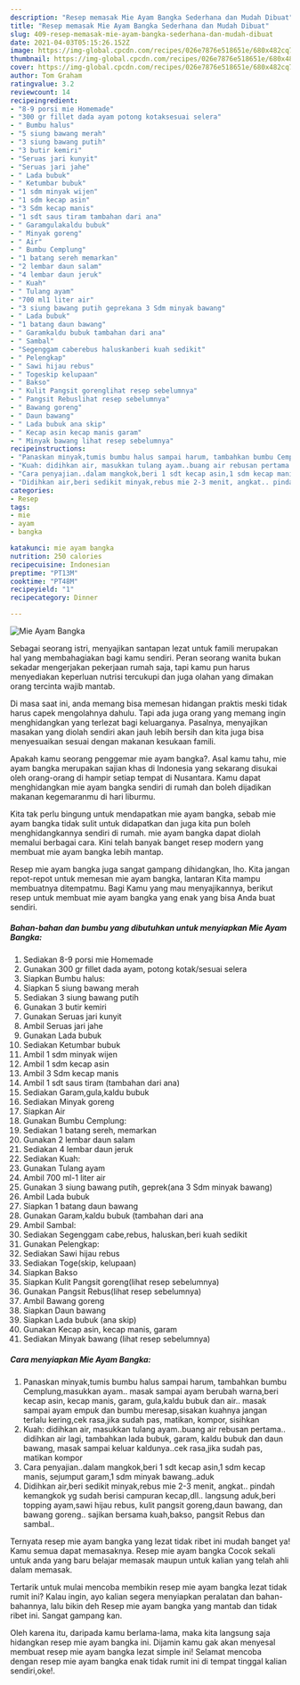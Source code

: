 ```yaml
---
description: "Resep memasak Mie Ayam Bangka Sederhana dan Mudah Dibuat"
title: "Resep memasak Mie Ayam Bangka Sederhana dan Mudah Dibuat"
slug: 409-resep-memasak-mie-ayam-bangka-sederhana-dan-mudah-dibuat
date: 2021-04-03T05:15:26.152Z
image: https://img-global.cpcdn.com/recipes/026e7876e518651e/680x482cq70/mie-ayam-bangka-foto-resep-utama.jpg
thumbnail: https://img-global.cpcdn.com/recipes/026e7876e518651e/680x482cq70/mie-ayam-bangka-foto-resep-utama.jpg
cover: https://img-global.cpcdn.com/recipes/026e7876e518651e/680x482cq70/mie-ayam-bangka-foto-resep-utama.jpg
author: Tom Graham
ratingvalue: 3.2
reviewcount: 14
recipeingredient:
- "8-9 porsi mie Homemade"
- "300 gr fillet dada ayam potong kotaksesuai selera"
- " Bumbu halus"
- "5 siung bawang merah"
- "3 siung bawang putih"
- "3 butir kemiri"
- "Seruas jari kunyit"
- "Seruas jari jahe"
- " Lada bubuk"
- " Ketumbar bubuk"
- "1 sdm minyak wijen"
- "1 sdm kecap asin"
- "3 Sdm kecap manis"
- "1 sdt saus tiram tambahan dari ana"
- " Garamgulakaldu bubuk"
- " Minyak goreng"
- " Air"
- " Bumbu Cemplung"
- "1 batang sereh memarkan"
- "2 lembar daun salam"
- "4 lembar daun jeruk"
- " Kuah"
- " Tulang ayam"
- "700 ml1 liter air"
- "3 siung bawang putih geprekana 3 Sdm minyak bawang"
- " Lada bubuk"
- "1 batang daun bawang"
- " Garamkaldu bubuk tambahan dari ana"
- " Sambal"
- "Segenggam caberebus haluskanberi kuah sedikit"
- " Pelengkap"
- " Sawi hijau rebus"
- " Togeskip kelupaan"
- " Bakso"
- " Kulit Pangsit gorenglihat resep sebelumnya"
- " Pangsit Rebuslihat resep sebelumnya"
- " Bawang goreng"
- " Daun bawang"
- " Lada bubuk ana skip"
- " Kecap asin kecap manis garam"
- " Minyak bawang lihat resep sebelumnya"
recipeinstructions:
- "Panaskan minyak,tumis bumbu halus sampai harum, tambahkan bumbu Cemplung,masukkan ayam.. masak sampai ayam berubah warna,beri kecap asin, kecap manis, garam, gula,kaldu bubuk dan air.. masak sampai ayam empuk dan bumbu meresap,sisakan kuahnya jangan terlalu kering,cek rasa,jika sudah pas, matikan, kompor, sisihkan"
- "Kuah: didihkan air, masukkan tulang ayam..buang air rebusan pertama.. didihkan air lagi, tambahkan lada bubuk, garam, kaldu bubuk dan daun bawang, masak sampai keluar kaldunya..cek rasa,jika sudah pas, matikan kompor"
- "Cara penyajian..dalam mangkok,beri 1 sdt kecap asin,1 sdm kecap manis, sejumput garam,1 sdm minyak bawang..aduk"
- "Didihkan air,beri sedikit minyak,rebus mie 2-3 menit, angkat.. pindah kemangkok yg sudah berisi campuran kecap,dll.. langsung aduk,beri topping ayam,sawi hijau rebus, kulit pangsit goreng,daun bawang, dan bawang goreng.. sajikan bersama kuah,bakso, pangsit Rebus dan sambal.."
categories:
- Resep
tags:
- mie
- ayam
- bangka

katakunci: mie ayam bangka 
nutrition: 250 calories
recipecuisine: Indonesian
preptime: "PT13M"
cooktime: "PT48M"
recipeyield: "1"
recipecategory: Dinner

---
```



![Mie Ayam Bangka](https://img-global.cpcdn.com/recipes/026e7876e518651e/680x482cq70/mie-ayam-bangka-foto-resep-utama.jpg)

Sebagai seorang istri, menyajikan santapan lezat untuk famili merupakan hal yang membahagiakan bagi kamu sendiri. Peran seorang  wanita bukan sekadar mengerjakan pekerjaan rumah saja, tapi kamu pun harus menyediakan keperluan nutrisi tercukupi dan juga olahan yang dimakan orang tercinta wajib mantab.

Di masa  saat ini, anda memang bisa memesan hidangan praktis meski tidak harus capek mengolahnya dahulu. Tapi ada juga orang yang memang ingin menghidangkan yang terlezat bagi keluarganya. Pasalnya, menyajikan masakan yang diolah sendiri akan jauh lebih bersih dan kita juga bisa menyesuaikan sesuai dengan makanan kesukaan famili. 



Apakah kamu seorang penggemar mie ayam bangka?. Asal kamu tahu, mie ayam bangka merupakan sajian khas di Indonesia yang sekarang disukai oleh orang-orang di hampir setiap tempat di Nusantara. Kamu dapat menghidangkan mie ayam bangka sendiri di rumah dan boleh dijadikan makanan kegemaranmu di hari liburmu.

Kita tak perlu bingung untuk mendapatkan mie ayam bangka, sebab mie ayam bangka tidak sulit untuk didapatkan dan juga kita pun boleh menghidangkannya sendiri di rumah. mie ayam bangka dapat diolah memalui berbagai cara. Kini telah banyak banget resep modern yang membuat mie ayam bangka lebih mantap.

Resep mie ayam bangka juga sangat gampang dihidangkan, lho. Kita jangan repot-repot untuk memesan mie ayam bangka, lantaran Kita mampu membuatnya ditempatmu. Bagi Kamu yang mau menyajikannya, berikut resep untuk membuat mie ayam bangka yang enak yang bisa Anda buat sendiri.

<!--inarticleads1-->

##### Bahan-bahan dan bumbu yang dibutuhkan untuk menyiapkan Mie Ayam Bangka:

1. Sediakan 8-9 porsi mie Homemade
1. Gunakan 300 gr fillet dada ayam, potong kotak/sesuai selera
1. Siapkan  Bumbu halus:
1. Siapkan 5 siung bawang merah
1. Sediakan 3 siung bawang putih
1. Gunakan 3 butir kemiri
1. Gunakan Seruas jari kunyit
1. Ambil Seruas jari jahe
1. Gunakan  Lada bubuk
1. Sediakan  Ketumbar bubuk
1. Ambil 1 sdm minyak wijen
1. Ambil 1 sdm kecap asin
1. Ambil 3 Sdm kecap manis
1. Ambil 1 sdt saus tiram (tambahan dari ana)
1. Sediakan  Garam,gula,kaldu bubuk
1. Sediakan  Minyak goreng
1. Siapkan  Air
1. Gunakan  Bumbu Cemplung:
1. Sediakan 1 batang sereh, memarkan
1. Gunakan 2 lembar daun salam
1. Sediakan 4 lembar daun jeruk
1. Sediakan  Kuah:
1. Gunakan  Tulang ayam
1. Ambil 700 ml-1 liter air
1. Gunakan 3 siung bawang putih, geprek(ana 3 Sdm minyak bawang)
1. Ambil  Lada bubuk
1. Siapkan 1 batang daun bawang
1. Gunakan  Garam,kaldu bubuk (tambahan dari ana
1. Ambil  Sambal:
1. Sediakan Segenggam cabe,rebus, haluskan,beri kuah sedikit
1. Gunakan  Pelengkap:
1. Sediakan  Sawi hijau rebus
1. Sediakan  Toge(skip, kelupaan)
1. Siapkan  Bakso
1. Siapkan  Kulit Pangsit goreng(lihat resep sebelumnya)
1. Gunakan  Pangsit Rebus(lihat resep sebelumnya)
1. Ambil  Bawang goreng
1. Siapkan  Daun bawang
1. Siapkan  Lada bubuk (ana skip)
1. Gunakan  Kecap asin, kecap manis, garam
1. Sediakan  Minyak bawang (lihat resep sebelumnya)




<!--inarticleads2-->

##### Cara menyiapkan Mie Ayam Bangka:

1. Panaskan minyak,tumis bumbu halus sampai harum, tambahkan bumbu Cemplung,masukkan ayam.. masak sampai ayam berubah warna,beri kecap asin, kecap manis, garam, gula,kaldu bubuk dan air.. masak sampai ayam empuk dan bumbu meresap,sisakan kuahnya jangan terlalu kering,cek rasa,jika sudah pas, matikan, kompor, sisihkan
1. Kuah: didihkan air, masukkan tulang ayam..buang air rebusan pertama.. didihkan air lagi, tambahkan lada bubuk, garam, kaldu bubuk dan daun bawang, masak sampai keluar kaldunya..cek rasa,jika sudah pas, matikan kompor
1. Cara penyajian..dalam mangkok,beri 1 sdt kecap asin,1 sdm kecap manis, sejumput garam,1 sdm minyak bawang..aduk
1. Didihkan air,beri sedikit minyak,rebus mie 2-3 menit, angkat.. pindah kemangkok yg sudah berisi campuran kecap,dll.. langsung aduk,beri topping ayam,sawi hijau rebus, kulit pangsit goreng,daun bawang, dan bawang goreng.. sajikan bersama kuah,bakso, pangsit Rebus dan sambal..




Ternyata resep mie ayam bangka yang lezat tidak ribet ini mudah banget ya! Kamu semua dapat memasaknya. Resep mie ayam bangka Cocok sekali untuk anda yang baru belajar memasak maupun untuk kalian yang telah ahli dalam memasak.

Tertarik untuk mulai mencoba membikin resep mie ayam bangka lezat tidak rumit ini? Kalau ingin, ayo kalian segera menyiapkan peralatan dan bahan-bahannya, lalu bikin deh Resep mie ayam bangka yang mantab dan tidak ribet ini. Sangat gampang kan. 

Oleh karena itu, daripada kamu berlama-lama, maka kita langsung saja hidangkan resep mie ayam bangka ini. Dijamin kamu gak akan menyesal membuat resep mie ayam bangka lezat simple ini! Selamat mencoba dengan resep mie ayam bangka enak tidak rumit ini di tempat tinggal kalian sendiri,oke!.

